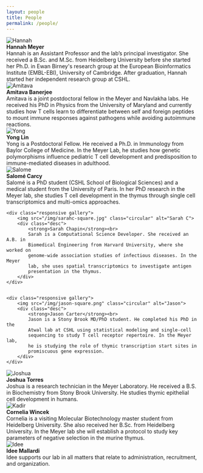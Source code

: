 ```yaml
---
layout: people
title: People
permalink: /people/
---
```



<div class="row">
    <div class="responsive gallery">
        <img src="/img/hannah-square.jpg" class="circular" alt="Hannah">
        <div class="desc">
            <strong>Hannah Meyer</strong><br>
            Hannah is an Assistant Professor and the lab’s principal
            investigator. She received a B.Sc. and M.Sc. from Heidelberg
            University before she started her Ph.D. in Ewan Birney's research
            group at the European Bioinformatics Institute (EMBL-EBI), University
            of Cambridge. After graduation, Hannah started her independent
            research group at CSHL.
        </div>
    </div>
    <div class="responsive gallery">
        <img src="/img/amitava-square.jpg" class="circular" alt="Amitava">
        <div class="desc">
            <strong>Amitava Banerjee</strong><br>
            Amitava is a joint postdoctoral fellow in  the Meyer and Navlakha
            labs. He received his PhD in Physics from the University of Maryland
            and currently studies how T cells learn to differentiate between self
            and foreign peptides to mount immune responses against pathogens
            while avoiding autoimmune reactions.
        </div>
    </div>
    <div class="responsive gallery">
        <img src="/img/yong-square.jpg" class="circular" alt="Yong">
        <div class="desc">
            <strong>Yong Lin</strong><br>
            Yong is a Postdoctoral Fellow. He received a Ph.D. in Immunology
            from Baylor College of Medicine. In the Meyer Lab, he studies how
            genetic polymorphisms influence pediatric T cell development and
            predisposition to immune-mediated diseases in adulthood.
        </div>
    </div>

</div>

<div class="row">
    <div class="responsive gallery">
        <img src="/img/salome-square.jpg" class="circular" alt="Salome">
        <div class="desc">
            <strong>Salomé Carcy</strong><br>
        Salomé is a PhD student (CSHL School of Biological Sciences) and a
        medical student from the University of Paris.
        In her PhD research in the Meyer lab, she studies T cell
        development in the thymus through single cell transcriptomics and
        multi-omics approaches.
        </div>
    </div>

    <div class="responsive gallery">
        <img src="/img/sarahc-square.jpg" class="circular" alt="Sarah C">
        <div class="desc">
            <strong>Sarah Chapin</strong><br>
            Sarah is a Computational Science Developer. She received an A.B. in
            Biomedical Engineering from Harvard University, where she worked on
            genome-wide association studies of infectious diseases. In the Meyer
            lab, she uses spatial transcriptomics to investigate antigen
            presentation in the thymus.
        </div>
    </div>


    <div class="responsive gallery">
        <img src="/img/jason-square.png" class="circular" alt="Jason">
        <div class="desc">
            <strong>Jason Carter</strong><br>
            Jason is a Stony Brook MD/PhD student. He completed his PhD in the
            Atwal lab at CSHL using statistical modeling and single-cell
            sequencing to study T cell receptor repertoire. In the Meyer lab,
            he is studying the role of thymic transcription start sites in
            promiscuous gene expression.
        </div>
    </div>
</div>


<div class="row">
    <div class="responsive gallery">
        <img src="/img/joshua-square.jpg" class="circular" alt="Joshua">
        <div class="desc">
            <strong>Joshua Torres</strong><br>
            Joshua is a research technician in the Meyer Laboratory. He received
            a B.S. in Biochemistry from Stony Brook University. He studies thymic
            epithelial cell development in humans.
        </div>
    </div>
    <div class="responsive gallery">
        <img src="/img/conny-square.jpg" class="circular" alt="Kadir">
        <div class="desc">
            <strong>Cornelia Wincek</strong><br>
            Cornelia is a visiting Molecular Biotechnology master student from
            Heidelberg University. She also received her B.Sc. from  Heidelberg University.
            In the Meyer lab she will establish a protocol to study key parameters of
            negative selection in the murine thymus.
        </div>
    </div>
    <div class="responsive gallery">
        <img src="/img/idee-square.jpg" class="circular" alt="Idee">
        <div class="desc">
            <strong>Idee Mallardi</strong><br>
            Idee supports our lab in all matters that relate to administration,
            recruitment, and organization.
        </div>
    </div>
</div>
